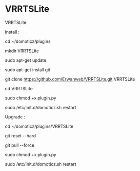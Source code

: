 # VRRTSLite
VRRTSLite

install :

cd ~/domoticz/plugins

mkdir VRRTSLite

sudo apt-get update

sudo apt-get install git

git clone https://github.com/Erwanweb/VRRTSLite.git VRRTSLite

cd VRRTSLite

sudo chmod +x plugin.py

sudo /etc/init.d/domoticz.sh restart

Upgrade :

cd ~/domoticz/plugins/VRRTSLite

git reset --hard

git pull --force

sudo chmod +x plugin.py

sudo /etc/init.d/domoticz.sh restart
